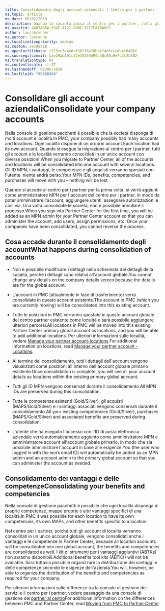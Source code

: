 ```yaml
---
title: Consolidamento degli account aziendali | Centro per i partner
ms.topic: article
ms.date: 05/02/2019
description: Quando la società passa al centro per i partner, tutti gli account vengono consolidati in un unico account
ms.assetid: 4A07A85A-594E-4121-808C-37E7FA18A0C5
author: laurabrenner
ms.author: labrenne
ms.localizationpriority: medium
ms.custom: seodec18
ms.openlocfilehash: c715ec3e4e0ef36170a7dbb2f4d8ccc8b4f6408f
ms.sourcegitcommit: bae29ab191c72e15259d99c40c69a9e7c3f2b502
ms.translationtype: MT
ms.contentlocale: it-IT
ms.lasthandoff: 08/06/2019
ms.locfileid: "68820480"
---
```

# <a name="consolidate-your-company-accounts"></a><span data-ttu-id="56ddf-103">Consolidare gli account aziendali</span><span class="sxs-lookup"><span data-stu-id="56ddf-103">Consolidate your company accounts</span></span>

<span data-ttu-id="56ddf-104">Nella console di gestione pacchetti è possibile che la società disponga di molti account e località.</span><span class="sxs-lookup"><span data-stu-id="56ddf-104">In PMC, your company possibly had many accounts and locations.</span></span> <span data-ttu-id="56ddf-105">Ogni località dispone di un proprio account.</span><span class="sxs-lookup"><span data-stu-id="56ddf-105">Each location had its own account.</span></span> <span data-ttu-id="56ddf-106">Quando si esegue la migrazione al centro per i partner, tutti gli account e le località verranno consolidati in un unico account con diverse posizioni.</span><span class="sxs-lookup"><span data-stu-id="56ddf-106">When you migrate to Partner Center, all of the accounts and locations will be consolidated into one account with several locations.</span></span> <span data-ttu-id="56ddf-107">Gli ID MPN, i vantaggi, le competenze e gli acquisti verranno spostati con l'utente. niente andrà perso.</span><span class="sxs-lookup"><span data-stu-id="56ddf-107">Your MPN IDs, benefits, competencies, and purchases will move with you – nothing will be lost.</span></span> 

<span data-ttu-id="56ddf-108">Quando si accede al centro per i partner per la prima volta, si verrà aggiunti come amministratore MPN per l'account del centro per i partner, in modo da poter amministrare l'account, aggiungere utenti, assegnare autorizzazioni e così via. Una volta consolidate le società, non è possibile annullare il processo.</span><span class="sxs-lookup"><span data-stu-id="56ddf-108">When you sign into Partner Center for the first time, you will be added as an MPN admin for your Partner Center account so that you can administer the account, add users, assign permissions, etc. Once your companies have been consolidated, you cannot reverse the process.</span></span>

## <a name="what-happens-during-consolidation-of-accounts"></a><span data-ttu-id="56ddf-109">Cosa accade durante il consolidamento degli account</span><span class="sxs-lookup"><span data-stu-id="56ddf-109">What happens during consolidation of accounts</span></span>

- <span data-ttu-id="56ddf-110">Non è possibile modificare i dettagli nella schermata dei dettagli della società, perché i dettagli sono relativi all'account globale.</span><span class="sxs-lookup"><span data-stu-id="56ddf-110">You cannot change any details on the company details screen because the details are for the global account.</span></span> 

- <span data-ttu-id="56ddf-111">L'account in PMC (attualmente in fase di trasferimento) verrà consolidato in questo account esistente.</span><span class="sxs-lookup"><span data-stu-id="56ddf-111">The account in PMC (which you are currently moving) will be consolidated into this existing account.</span></span> 

- <span data-ttu-id="56ddf-112">Tutte le posizioni in PMC verranno spostate in questo account globale del centro partner esistente come località e sarà possibile aggiungere ulteriori percorsi.</span><span class="sxs-lookup"><span data-stu-id="56ddf-112">All locations in PMC will be moved into this existing Partner Center primary global account as locations, and you will be able to add additional locations.</span></span> <span data-ttu-id="56ddf-113">Per ulteriori informazioni sulle località, vedere [Manage your partner account-locations](manage-locations.md).</span><span class="sxs-lookup"><span data-stu-id="56ddf-113">For additional information on locations, read  [Manage your partner account - Locations](manage-locations.md).</span></span>

- <span data-ttu-id="56ddf-114">Al termine del consolidamento, tutti i dettagli dell'account vengono visualizzati come posizioni all'interno dell'account globale primario esistente.</span><span class="sxs-lookup"><span data-stu-id="56ddf-114">Once consolidation is complete, you will see all your account details as locations within the existing primary global account.</span></span>

- <span data-ttu-id="56ddf-115">Tutti gli ID MPN vengono conservati durante il consolidamento.</span><span class="sxs-lookup"><span data-stu-id="56ddf-115">All MPN IDs are preserved during this consolidation.</span></span>

- <span data-ttu-id="56ddf-116">Tutte le competenze esistenti (Gold/Silver), gli acquisti (MAPS/Gold/Silver) e i vantaggi associati vengono conservati durante il consolidamento.</span><span class="sxs-lookup"><span data-stu-id="56ddf-116">All your existing competencies (Gold/Silver), purchases (MAPS/Gold/Silver) and associated benefits are preserved during consolidation.</span></span>

- <span data-ttu-id="56ddf-117">L'utente che ha eseguito l'accesso con l'ID di posta elettronica aziendale verrà automaticamente aggiunto come amministratore MPN e amministratore account all'account globale primario, in modo che sia possibile amministrare l'account in base alle esigenze.</span><span class="sxs-lookup"><span data-stu-id="56ddf-117">You (the user who logged in with the work email ID) will automatically be added as an MPN admin and an account admin to the primary global account so that you can administer the account as needed.</span></span> 


## <a name="consolidating-your-benefits-and-competencies"></a><span data-ttu-id="56ddf-118">Consolidamento dei vantaggi e delle competenze</span><span class="sxs-lookup"><span data-stu-id="56ddf-118">Consolidating your benefits and competencies</span></span>

<span data-ttu-id="56ddf-119">Nella console di gestione pacchetti è possibile che ogni località disponga di proprie competenze, mappe proprie e altri vantaggi specifici di una località.</span><span class="sxs-lookup"><span data-stu-id="56ddf-119">In PMC it was possible for each location to have its own competencies, its own MAPs, and other benefits specific to a location.</span></span>

<span data-ttu-id="56ddf-120">Nel centro per i partner, poiché tutti gli account di località verranno consolidati in un unico account globale, vengono consolidati anche i vantaggi e le competenze.</span><span class="sxs-lookup"><span data-stu-id="56ddf-120">In Partner Center, because all location accounts will be consolidated into one global account, the benefits and competencies are consolidated as well.</span></span> <span data-ttu-id="56ddf-121">I kit di strumenti per i vantaggi aggiuntivi (ABTKs) non saranno disponibili.</span><span class="sxs-lookup"><span data-stu-id="56ddf-121">Additional benefits tool kits (ABTKs) will not be available.</span></span> <span data-ttu-id="56ddf-122">Sarà tuttavia possibile organizzare la distribuzione dei vantaggi e delle competenze secondo le esigenze dell'azienda.</span><span class="sxs-lookup"><span data-stu-id="56ddf-122">You will, however, be able to organize the distribution of the benefits and competencies as required for your company.</span></span>

<span data-ttu-id="56ddf-123">Per ulteriori informazioni sulle differenze tra la console di gestione dei servizi e il centro per i partner, vedere passaggio da una console di gestione dei [partner al centro](guide-to-migration.md)</span><span class="sxs-lookup"><span data-stu-id="56ddf-123">For additional information on the differences between PMC and Partner Center, read [Moving from PMC to Partner Center](guide-to-migration.md).</span></span>
